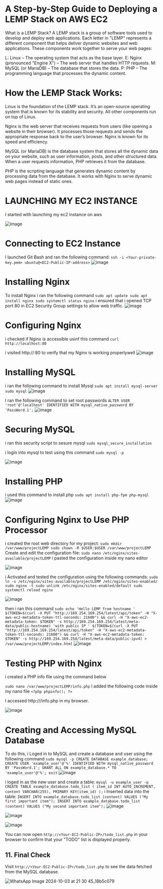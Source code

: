 # A Step-by-Step Guide to Deploying a LEMP Stack on AWS EC2

What is a LEMP Stack?
A LEMP stack is a group of software tools used to develop and deploy web applications. Each letter in "LEMP" represents a different component that helps deliver dynamic websites and web applications. These components work together to serve your web pages:

L: Linux – The operating system that acts as the base layer.
E: Nginx (pronounced "Engine X") – The web server that handles HTTP requests.
M: MySQL (or MariaDB) – The database that stores the data.
P: PHP – The programming language that processes the dynamic content.

# How the LEMP Stack Works:

Linux is the foundation of the LEMP stack. It’s an open-source operating system that is known for its stability and security. All other components run on top of Linux.

Nginx is the web server that receives requests from users (like opening a website in their browser). It processes those requests and sends the appropriate response back to the user’s browser. Nginx is known for its speed and efficiency.

MySQL (or MariaDB) is the database system that stores all the dynamic data on your website, such as user information, posts, and other structured data. When a user requests information, PHP retrieves it from the database.

PHP is the scripting language that generates dynamic content by processing data from the database. It works with Nginx to serve dynamic web pages instead of static ones.

# LAUNCHING MY EC2 INSTANCE 
I started with launching  my ec2 instance on aws 

![image](https://github.com/user-attachments/assets/5571069a-92d9-496a-aca7-381314b7e40f)

# Connecting to EC2 Instance

I launched Git Bash and ran the following command:
` ssh -i <Your-private-key.pem> ubuntu@<EC2-Public-IP-address> `
![image](https://github.com/user-attachments/assets/87607c71-8d78-466b-a45d-543689414944)


# Installing Nginx
To install Nginx i ran the following command 
`
sudo apt update
sudo apt install nginx
sudo systemctl status nginx
`
i ensured that i opened TCP port 80 in EC2 Security Group settings to allow web traffic.
![image](https://github.com/user-attachments/assets/43155c16-c6b0-43ea-a607-d9b00476077e)

# Configuring Nginx
i checked if Nginx is accessible usinf this command 
`curl http://localhost:80`

i visited http://<Public-IP-Address>:80 to verify that my Nginx is working properlywell 
![image](https://github.com/user-attachments/assets/cc1ec33f-bab3-4e43-9c1e-bce9901107c1)

# Installing MySQL
i ran the following command to install Mysql 
`
sudo apt install mysql-server
sudo mysql
`
![image](https://github.com/user-attachments/assets/c53fcb5b-db6c-4a41-b10a-be3ba7ab6c0f)

I ran the following command to set root passwords
` ALTER USER 'root'@'localhost' IDENTIFIED WITH mysql_native_password BY 'PassWord.1'; `
![image](https://github.com/user-attachments/assets/59749c1b-c962-49a8-8918-bb87efc7ab2f)

# Securing MySQL

i ran this security script to sesure mysql 
` sudo mysql_secure_installation `

i login into mysql to test using this command 
` sudo mysql -p `

![image](https://github.com/user-attachments/assets/9752c2ac-daf7-4b29-8439-e5a5237f4241)


# Installing PHP 
i used this command to install php 
` sudo apt install php-fpm php-mysql ` 
![image](https://github.com/user-attachments/assets/88d699d3-fcc9-4fc0-8d90-407951407bc3)

# Configuring Nginx to Use PHP Processor

i created the root web directory for my project:
`
sudo mkdir /var/www/projectLEMP
sudo chown -R $USER:$USER /var/www/projectLEMP
`
Create and edit the configuration file:
` sudo nano /etc/nginx/sites-available/projectLEMP `
i pasted the configuration inside my nano editor 


![image](https://github.com/user-attachments/assets/7ee2833a-1c1b-48b8-8566-01ad007c183f)

i Activated and tested the configuration using the following commands:
`
sudo ln -s /etc/nginx/sites-available/projectLEMP /etc/nginx/sites-enabled/
sudo nginx -t
sudo unlink /etc/nginx/sites-enabled/default
sudo systemctl reload nginx
`

![image](https://github.com/user-attachments/assets/c14de8cc-0897-4552-b08d-970b35d39c5b)

then i ran this command 
`
sudo echo 'Hello LEMP from hostname ' $(TOKEN=$(curl -X PUT "http://169.254.169.254/latest/api/token" -H "X-aws-ec2-metadata-token-ttl-seconds: 21600") && curl -H "X-aws-ec2-metadata-token: $TOKEN" -s http://169.254.169.254/latest/meta-data/public-hostname) 'with public IP ' $(TOKEN=$(curl -X PUT "http://169.254.169.254/latest/api/token" -H "X-aws-ec2-metadata-token-ttl-seconds: 21600") && curl -H "X-aws-ec2-metadata-token: $TOKEN" -s http://169.254.169.254/latest/meta-data/public-ipv4) > /var/www/projectLEMP/index.html
`
![image](https://github.com/user-attachments/assets/aebafdba-76a9-46d7-a0e1-095fc8c687ca)


# Testing PHP with Nginx

i created a PHP info file using the command below 

` sudo nano /var/www/projectLEMP/info.php `
I added the following code inside my nano file 
`<?php
phpinfo();
?>`


I accessed http://<Public-IP-Address>/info.php in my browser.

![image](https://github.com/user-attachments/assets/627946ae-1bfb-4a1c-bbe1-0e1f2c1c8a3f)

# Creating and Accessing MySQL Database
To do this, i Loged in to MySQL and create a database and user using the following command 
`
sudo mysql -p
CREATE DATABASE example_database;
CREATE USER 'example_user'@'%' IDENTIFIED WITH mysql_native_password BY 'PassWord.1';
GRANT ALL ON example_database.* TO 'example_user'@'%';
exit
`
![image](https://github.com/user-attachments/assets/f9b2546b-3666-40e8-9c94-2d5dda8b0e6e)

i loged in as the new user and create a table:
`
mysql -u example_user -p
CREATE TABLE example_database.todo_list (
    item_id INT AUTO_INCREMENT,
    content VARCHAR(255),
    PRIMARY KEY(item_id)
);
`
i Inserted data into the table:
`
INSERT INTO example_database.todo_list (content) VALUES ("My first important item");
INSERT INTO example_database.todo_list (content) VALUES ("My second important item");
`
![image](https://github.com/user-attachments/assets/e8c93a11-ecd0-4753-9c50-afa7d2d697a4)



![image](https://github.com/user-attachments/assets/e6826fa6-3d71-48ee-b95f-94862896f132)


![image](https://github.com/user-attachments/assets/b5f2cb36-a14e-4b70-9377-c03a72976314)


You can now open `http://<Your-EC2-Public-IP>/todo_list.php` in your browser to confirm that your "TODO" list is displayed properly.

## 11. Final Check

Visit `http://<Your-EC2-Public-IP>/todo_list.php` to see the data fetched from the MySQL database.

![WhatsApp Image 2024-10-03 at 21 30 45_18b5c079](https://github.com/user-attachments/assets/3e4c5839-f7d0-40e3-b87d-7f8b80b950c3)
